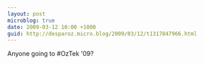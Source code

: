 ```yaml
---
layout: post
microblog: true
date: 2009-03-12 10:00 +1000
guid: http://desparoz.micro.blog/2009/03/12/t1317847966.html
---
```

Anyone going to #OzTek '09?
